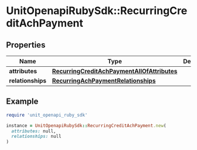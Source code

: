 # UnitOpenapiRubySdk::RecurringCreditAchPayment

## Properties

| Name | Type | Description | Notes |
| ---- | ---- | ----------- | ----- |
| **attributes** | [**RecurringCreditAchPaymentAllOfAttributes**](RecurringCreditAchPaymentAllOfAttributes.md) |  |  |
| **relationships** | [**RecurringAchPaymentRelationships**](RecurringAchPaymentRelationships.md) |  |  |

## Example

```ruby
require 'unit_openapi_ruby_sdk'

instance = UnitOpenapiRubySdk::RecurringCreditAchPayment.new(
  attributes: null,
  relationships: null
)
```

